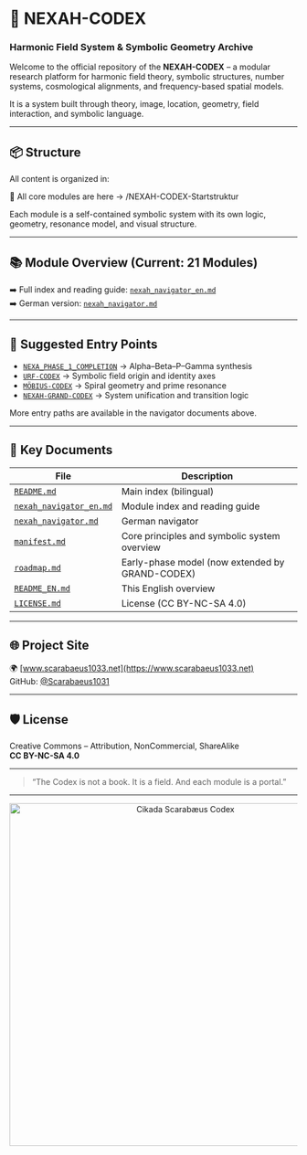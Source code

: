 # 🌌 NEXAH-CODEX
### Harmonic Field System & Symbolic Geometry Archive

Welcome to the official repository of the **NEXAH-CODEX** – a modular research platform for harmonic field theory, symbolic structures, number systems, cosmological alignments, and frequency-based spatial models.

It is a system built through theory, image, location, geometry, field interaction, and symbolic language.

---

## 📦 Structure

All content is organized in:

📂 All core modules are here → /NEXAH-CODEX-Startstruktur

Each module is a self-contained symbolic system with its own logic, geometry, resonance model, and visual structure.

---

## 📚 Module Overview (Current: 21 Modules)

➡️ Full index and reading guide: [`nexah_navigator_en.md`](https://github.com/Scarabaeus1033/NEXAH-CODEX/blob/main/NEXAH-CODEX-Startstruktur/nexah_navigator_en.md)  
➡️ German version: [`nexah_navigator.md`](https://github.com/Scarabaeus1033/NEXAH-CODEX/blob/main/NEXAH-CODEX-Startstruktur/nexah_navigator.md)

---

## 🧭 Suggested Entry Points

- [`NEXA_PHASE_1_COMPLETION`](https://github.com/Scarabaeus1033/NEXAH-CODEX/tree/main/NEXAH-CODEX-Startstruktur/NEXA_PHASE_1_COMPLETION) → Alpha–Beta–P–Gamma synthesis  
- [`URF-CODEX`](https://github.com/Scarabaeus1033/NEXAH-CODEX/tree/main/NEXAH-CODEX-Startstruktur/URF-CODEX) → Symbolic field origin and identity axes  
- [`MÖBIUS-CODEX`](https://github.com/Scarabaeus1033/NEXAH-CODEX/tree/main/NEXAH-CODEX-Startstruktur/MÖBIUS-CODEX) → Spiral geometry and prime resonance  
- [`NEXAH-GRAND-CODEX`](https://github.com/Scarabaeus1033/NEXAH-CODEX/tree/main/NEXAH-CODEX-Startstruktur/GRAND-CODEX) → System unification and transition logic

More entry paths are available in the navigator documents above.

---

## 📘 Key Documents

| File | Description |
|------|-------------|
| [`README.md`](https://github.com/Scarabaeus1033/NEXAH-CODEX/blob/main/README.md) | Main index (bilingual) |
| [`nexah_navigator_en.md`](https://github.com/Scarabaeus1033/NEXAH-CODEX/blob/main/NEXAH-CODEX-Startstruktur/nexah_navigator_en.md) | Module index and reading guide |
| [`nexah_navigator.md`](https://github.com/Scarabaeus1033/NEXAH-CODEX/blob/main/NEXAH-CODEX-Startstruktur/nexah_navigator.md) | German navigator |
| [`manifest.md`](https://github.com/Scarabaeus1033/NEXAH-CODEX/blob/main/NEXAH-CODEX-Startstruktur/manifest.md) | Core principles and symbolic system overview |
| [`roadmap.md`](https://github.com/Scarabaeus1033/NEXAH-CODEX/blob/main/NEXAH-CODEX-Startstruktur/roadmap.md) | Early-phase model (now extended by GRAND-CODEX) |
| [`README_EN.md`](https://github.com/Scarabaeus1033/NEXAH-CODEX/blob/main/README_EN.md) | This English overview |
| [`LICENSE.md`](https://github.com/Scarabaeus1033/NEXAH-CODEX/blob/main/LICENSE.md) | License (CC BY-NC-SA 4.0) |

---

## 🌐 Project Site

🌍 [www.scarabaeus1033.net](https://www.scarabaeus1033.net)  
GitHub: [@Scarabaeus1031](https://github.com/Scarabaeus1031)

---

## 🛡 License

Creative Commons – Attribution, NonCommercial, ShareAlike  
**CC BY-NC-SA 4.0**

---

> “The Codex is not a book. It is a field. And each module is a portal.”
---

<p align="center">
  <img src="https://github.com/Scarabaeus1033/NEXAH-CODEX/blob/main/NEXAH-CODEX-Startstruktur/visuals/cikada-scarabaeus.png?raw=true" width="600" alt="Cikada Scarabæus Codex">
</p> 
